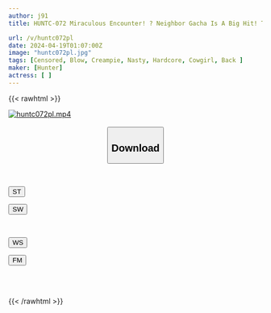 ```yaml
---
author: j91
title: HUNTC-072 Miraculous Encounter! ? Neighbor Gacha Is A Big Hit! The Older Sister Who Met My Eyes And Smiled Kindly At Me In The Same Apartment Building Was Actually My Next Door Neighbor Who Loves Sex!

url: /v/huntc072pl
date: 2024-04-19T01:07:00Z
image: "huntc072pl.jpg"
tags: [Censored, Blow, Creampie, Nasty, Hardcore, Cowgirl, Back	]
maker: [Hunter]
actress: [ ]
---
```



{{< rawhtml >}}

<div class="video" data-videoid="1OReQ7898Vid2k">
    <a href="javascript:;">
        <img src="/v/huntc072pl/huntc072pl.jpg" width="WIDTH" height="HEIGHT" alt="huntc072pl.mp4" loading="lazy">
    </a>
</div>

<script type="text/javascript" src="https://j91.asia/asset/on-demand-st.js"></script>

<br>
  <link rel="stylesheet" href="https://j91.asia/asset/bs5.css">
  
  <center>
  <button class="btn btn-primary" type="button" data-bs-toggle="collapse" data-bs-target=".multi-collapse" aria-expanded="false" aria-controls="multiCollapseExample1 multiCollapseExample2"><h2>Download</h2></button></center>
</p>
<div class="row">
  <div class="col">
    <div class="collapse multi-collapse" id="multiCollapseExample1">
      <div class="card card-body">
	      	      <br>
<div class="buttons">  
<p><a href="https://streamtape.to/v/1OReQ7898Vid2k" target="_blank"><button class="btn-hover color-3"><i class="fa fa-download"></i> ST</button></a></p>
<p><a href="https://asnwish.com/51jxvaimamm6" target="_blank"><button class="btn-hover color-2"><i class="fa fa-download"></i> SW</button></a></p></div>
    </div>
  </div>
</div>
  <div class="col">
    <div class="collapse multi-collapse" id="multiCollapseExample2">
      <div class="card card-body">
	      <br>
<div class="buttons">
<p><a href="https://wolfstream.tv/s0i0w7x639ks"><button class="btn-hover color-9"><i class="fa fa-download"></i> WS</button></a></p>
<p><a href="https://filemoon.sx/d/0tj5ihnyf3nz"><button class="btn-hover color-8"><i class="fa fa-download"></i> FM</button></a></p></div>
<br><br>
      </div>
    </div>
  </div>
</div>

{{< /rawhtml >}}